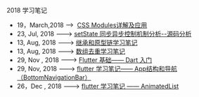 2018 学习笔记 

- 19，March,2018 -->  [CSS Modules详解及应用](https://github.com/zxiaohong/2018-fe-notes/issues/1)
- 23, Jul, 2018 ---> [setState 同步异步控制机制分析--源码分析](https://github.com/zxiaohong/2018-fe-notes/issues/2)
- 13, Aug, 2018 ---> [继承和原型链学习笔记](https://github.com/zxiaohong/2018-fe-notes/issues/3)
- 13, Aug, 2018 ---> [数组去重学习笔记](https://github.com/zxiaohong/2018-fe-notes/issues/4)
- 29, Nov , 2018 ---> [Flutter 基础—— Dart 入门](https://github.com/zxiaohong/2018-fe-notes/issues/5)
- 29, Nov, 2018 ---> [flutter 学习笔记—— App结构和导航（BottomNavigationBar）](https://github.com/zxiaohong/2018-fe-notes/issues/6)
- 26，Dec , 2018 ---> [flutter 学习笔记 —— AnimatedList](https://github.com/zxiaohong/2018-fe-notes/issues/7)
